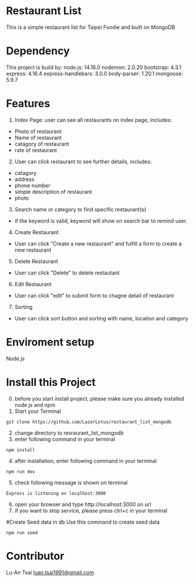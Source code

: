 # Restaurant List

 This is a simple restaurant list for Taipei Foodie and built on MongoDB
# Dependency 
This project is build by:
node.js: 14.16.0
nodemon: 2.0.20
bootstrap: 4.3.1
express: 4.16.4
express-handlebars: 3.0.0
body-parser: 1.20.1
mongoose: 5.9.7


# Features

1. Index Page: user can see all restaurants on index page, includes:
- Photo of restaurant
- Name of restaurant
- catagory of restaurant
- rate of restaurant

2. User can click restaurant to see further details, includes:
- catagory
- address
- phone number
- simple description of restaurant
- photo

3. Search name or category to find specific restaurant(s)
- if the keyword is valid, keyword will show on search bar to remind user.

4. Create Restaurant
- User can click "Create a new restaurant" and fulfill a form to create a new restaurant

5. Delete Restaurant
- User can click "Delete" to delete restautant
6. Edit Restaurant
- User can click "edit" to submit form to chagne detail of restaurant
7. Sorting
- User can click sort button and sorting with name, location and category

# Enviroment setup
Node.js

# Install this Project
0. before you start install project, please make sure you already installed node.js and npm
1. Start your Terminal 
```
git clone https://github.com/LazerLotus/restaurant_list_mongodb
```
2. change directory to resraurant_list_mongodb
3. enter following command in your terminal
```
npm install 
```
4. after installation, enter following command in your terminal
```
npm run dev
```
5. check following message is shown on terminal
```
Express is listening on localhost:3000
```
6. open your browser and type http://localhost:3000 on url 
7. if you want to stop service, please press ctrl+c in your terminal

#Create Seed data in db
Use this command to create seed data
```
npm run seed
``` 

# Contributor
Lu-An Tsai
luan.tsai1991@gmail.com
